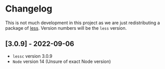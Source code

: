 # Changelog
This is not much development in this project as we are just redistributing a package of [less](https://www.npmjs.com/package/less). Version numbers will be the `less` version.

## [3.0.9] - 2022-09-06
- `lessc` version 3.0.9
- `Node` version 14 (Unsure of exact Node version)
